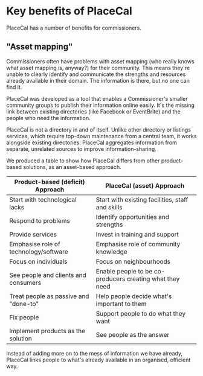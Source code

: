 # Key benefits of PlaceCal

PlaceCal has a number of benefits for commissioners.

## "Asset mapping"

Commissioners often have problems with asset mapping (who really knows what asset mapping is, anyway?) for their community. This means they're unable to clearly identify and communicate the strengths and resources already available in their domain. The information is there, but no one can find it.

PlaceCal was developed as a tool that enables a Commissioner's smaller community groups to publish their information online easily. It's the missing link between existing directories (like Facebook or EventBrite) and the people who need the information.

PlaceCal is not a directory in and of itself. Unlike other directory or listings services, which require top-down maintenance from a central team, it works alongside existing directories. PlaceCal aggregates information from separate, unrelated sources to improve information-sharing.

We produced a table to show how PlaceCal differs from other product-based solutions, as an asset-based approach.

| Product-based (deficit) Approach      | PlaceCal (asset) Approach                                |
|---------------------------------------|----------------------------------------------------------|
| Start with technological lacks        | Start with existing facilities, staff and skills         |
| Respond to problems                   | Identify opportunities and strengths                     |
| Provide services                      | Invest in training and support                           |
| Emphasise role of technology/software | Emphasise role of community knowledge                    |
| Focus on individuals                  | Focus on neighbourhoods                                  |
| See people and clients and consumers  | Enable people to be co-producers creating what they need |
| Treat people as passive and "done-to" | Help people decide what's important to them              |
| Fix people                            | Support people to do what they want                      |
| Implement products as the solution    | See people as the answer                                 |

Instead of adding more on to the mess of information we have already, PlaceCal links people to what's already available in an organised, efficient way.
